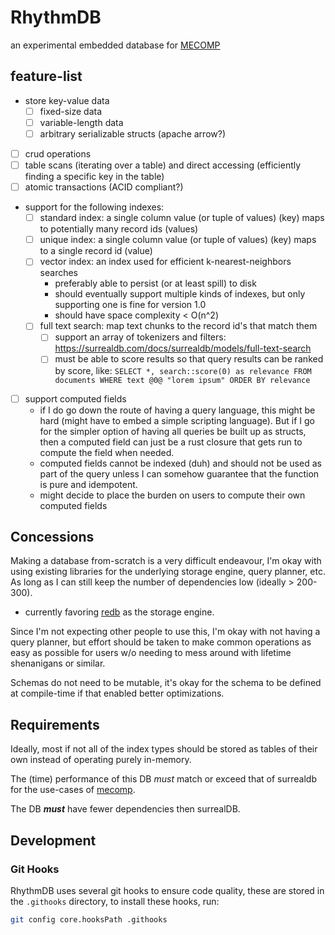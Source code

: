 # RhythmDB

an experimental embedded database for [MECOMP](https://github.com/AnthonyMichaelTDM/mecomp)

## feature-list

- store key-value data
  - [ ] fixed-size data
  - [ ] variable-length data
  - [ ] arbitrary serializable structs (apache arrow?)
- [ ] crud operations
- [ ] table scans (iterating over a table) and direct accessing (efficiently finding a specific key in the table)
- [ ] atomic transactions (ACID compliant?)
- support for the following indexes:
  - [ ] standard index: a single column value (or tuple of values) (key) maps to potentially many record ids (values)
  - [ ] unique index: a single column value (or tuple of values) (key) maps to a single record id (value)
  - [ ] vector index: an index used for efficient k-nearest-neighbors searches
    - preferably able to persist (or at least spill) to disk
    - should eventually support multiple kinds of indexes, but only supporting one is fine for version 1.0
    - should have space complexity < O(n^2)
  - [ ] full text search: map text chunks to the record id's that match them
    - [ ] support an array of tokenizers and filters: <https://surrealdb.com/docs/surrealdb/models/full-text-search>
    - [ ] must be able to score results so that query results can be ranked by score, like: `SELECT *, search::score(0) as relevance FROM documents WHERE text @0@ "lorem ipsum" ORDER BY relevance`
- [ ] support computed fields
  - if I do go down the route of having a query language, this might be hard (might have to embed a simple scripting language). But if I go for the simpler option of having all queries be built up as structs, then a computed field can just be a rust closure that gets run to compute the field when needed.
  - computed fields cannot be indexed (duh) and should not be used as part of the query unless I can somehow guarantee that the function is pure and idempotent.
  - might decide to place the burden on users to compute their own computed fields

## Concessions

Making a database from-scratch is a very difficult endeavour, I'm okay with using
existing libraries for the underlying storage engine, query planner, etc.
As long as I can still keep the number of dependencies low (ideally > 200-300).

- currently favoring [redb](https://github.com/cberner/redb) as the storage engine.

Since I'm not expecting other people to use this, I'm okay with not having a query planner,
but effort should be taken to make common operations as easy as possible for users
w/o needing to mess around with lifetime shenanigans or similar.

Schemas do not need to be mutable, it's okay for the schema to be defined at compile-time if that enabled better optimizations.

## Requirements

Ideally, most if not all of the index types should be stored as tables of their own instead of operating purely in-memory.

The (time) performance of this DB *must* match or exceed that of surrealdb for the use-cases of [mecomp](https://github.com/AnthonyMichaelTDM/mecomp).

The DB ***must*** have fewer dependencies then surrealDB.

## Development

### Git Hooks

RhythmDB uses several git hooks to ensure code quality, these are stored in the `.githooks` directory, to install these hooks, run:

```sh
git config core.hooksPath .githooks
```
